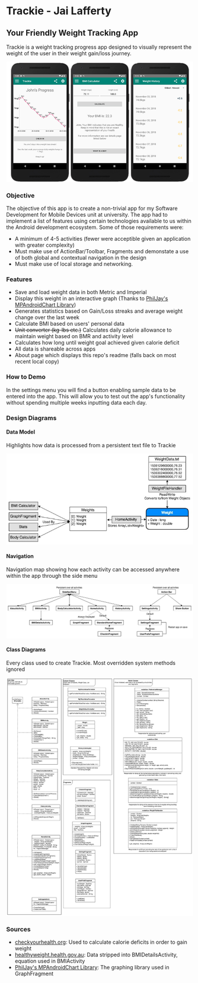 # Trackie - Jai Lafferty

## Your Friendly Weight Tracking App

Trackie is a weight tracking progress app designed to visually represent the weight of the user in their weight gain/loss journey.

![Trackie Screens](Design/TrackieScreenshots.jpg)

### Objective

The objective of this app is to create a non-trivial app for my Software Development for Mobile Devices unit at university. The app had to implement a list of features using certain technologies available to us within the Android development ecosystem. Some of those requirements were:

- A minimum of 4-5 activities (fewer were acceptible given an application with greater complexity)
- Must make use of ActionBar/Toolbar, Fragments and demonstate a use of both global and contextual navigation in the design
- Must make use of local storage and networking.

### Features

- Save and load weight data in both Metric and Imperial
- Display this weight in an interactive graph (Thanks to [PhilJay's MPAndroidChart Library](https://github.com/PhilJay/MPAndroidChart))
- Generates statistics based on Gain/Loss streaks and average weight change over the last week
- Calculate BMI based on users' personal data
- ~~Unit converter (kg-lbs etc.)~~ Calculates daily calorie allowance to maintain weight based on BMR and activity level
- Calculates how long until weight goal achieved given calorie deficit
- All data is shareable across apps
- About page which displays this repo's readme (falls back on most recent local copy)

### How to Demo

In the settings menu you will find a button enabling sample data to be entered into the app. This will allow you to test out the app's functionality without spending multiple weeks inputting data each day.

### Design Diagrams

#### Data Model

Highlights how data is processed from a persistent text file to Trackie

![Trackie Data Model](Design/Diagrams/Trackie-Data-Model.jpeg)

#### Navigation

Navigation map showing how each activity can be accessed anywhere within the app through the side menu

![Trackie Nagivation Model](Design/Diagrams/Trackie-Navigation.jpeg)

#### Class Diagrams

Every class used to create Trackie. Most overridden system methods ignored

![Trackie Class Diagrams](Design/Diagrams/Trackie-Classes.jpeg)

### Sources

- [checkyourhealth.org](http://www.checkyourhealth.org/eat-healthy/cal_calculator.php): Used to calculate calorie deficits in order to gain weight
- [healthyweight.health.gov.au](http://healthyweight.health.gov.au/wps/portal/Home/get-started/are-you-a-healthy-weight/bmi/): Data stripped into BMIDetailsActivity, equation used in BMIActivity
- [PhilJay's MPAndroidChart Library](https://github.com/PhilJay/MPAndroidChart): The graphing library used in GraphFragment